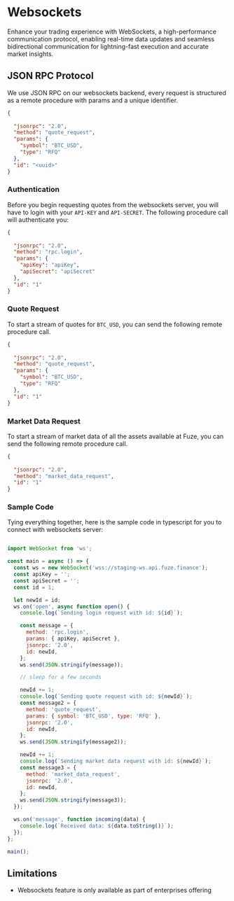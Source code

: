 # Websockets

Enhance your trading experience with WebSockets, a high-performance communication protocol, enabling real-time data updates and seamless bidirectional communication for lightning-fast execution and accurate market insights.

## JSON RPC Protocol
We use JSON RPC on our websockets backend, every request is structured as a remote procedure with params and a unique
identifier.

```json
{
  
  "jsonrpc": "2.0",
  "method": "quote_request",
  "params": {
    "symbol": "BTC_USD",
    "type": "RFQ"
  },
  "id": "<uuid>"
}
```

### Authentication
Before you begin requesting quotes from the websockets server, you will have to login with your `API-KEY` and
`API-SECRET`. The following procedure call will authenticate you:

```json
{
  
  "jsonrpc": "2.0",
  "method": "rpc.login",
  "params": {
    "apiKey": "apiKey",
    "apiSecret": "apiSecret"
  },
  "id": "1"
}
```

### Quote Request
To start a stream of quotes for `BTC_USD`, you can send the following remote procedure call.

```json
{
  
  "jsonrpc": "2.0",
  "method": "quote_request",
  "params": {
    "symbol": "BTC_USD",
    "type": "RFQ"
  },
  "id": "1"
}
```

### Market Data Request
To start a stream of market data of all the assets available at Fuze, you can send the following remote procedure call.

```json
{
  
  "jsonrpc": "2.0",
  "method": "market_data_request",
  "id": "1"
}
```

### Sample Code
Tying everything together, here is the sample code in typescript for you to connect with websockets server:

```js

import WebSocket from 'ws';

const main = async () => {
  const ws = new WebSocket('wss://staging-ws.api.fuze.finance');
  const apiKey = '';
  const apiSecret = '';
  const id = 1;

  let newId = id;
  ws.on('open', async function open() {
    console.log(`Sending login request with id: ${id}`);

    const message = {
      method: 'rpc.login',
      params: { apiKey, apiSecret },
      jsonrpc: '2.0',
      id: newId,
    };
    ws.send(JSON.stringify(message));

    // sleep for a few seconds

    newId += 1;
    console.log(`Sending quote request with id: ${newId}`);
    const message2 = {
      method: 'quote_request',
      params: { symbol: 'BTC_USD', type: 'RFQ' },
      jsonrpc: '2.0',
      id: newId,
    };
    ws.send(JSON.stringify(message2));

    newId += 1;
    console.log(`Sending market data request with id: ${newId}`);
    const message3 = {
      method: 'market_data_request',
      jsonrpc: '2.0',
      id: newId,
    };
    ws.send(JSON.stringify(message3));
  });

  ws.on('message', function incoming(data) {
    console.log(`Received data: ${data.toString()}`);
  });
};

main();
```

## Limitations
- Websockets feature is only available as part of enterprises offering
